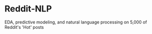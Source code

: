 # Reddit-NLP
EDA, predictive modeling, and natural language processing on 5,000 of Reddit's 'Hot' posts
